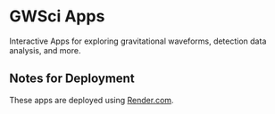# GWSci Apps

Interactive Apps for exploring gravitational waveforms, detection data analysis, and more.


## Notes for Deployment

These apps are deployed using [Render.com](render.com).
